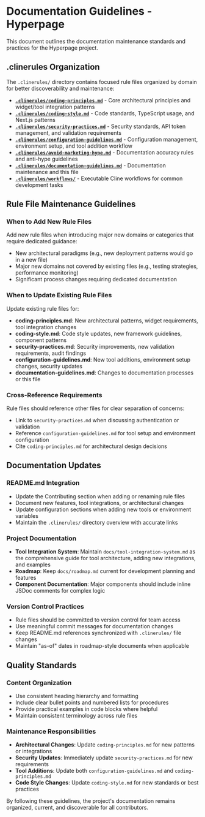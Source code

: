 # Documentation Guidelines - Hyperpage

This document outlines the documentation maintenance standards and practices for the Hyperpage project.

## .clinerules Organization

The `.clinerules/` directory contains focused rule files organized by domain for better discoverability and maintenance:

- **[`.clinerules/coding-principles.md`](.clinerules/coding-principles.md)** - Core architectural principles and widget/tool integration patterns
- **[`.clinerules/coding-style.md`](.clinerules/coding-style.md)** - Code standards, TypeScript usage, and Next.js patterns
- **[`.clinerules/security-practices.md`](.clinerules/security-practices.md)** - Security standards, API token management, and validation requirements
- **[`.clinerules/configuration-guidelines.md`](.clinerules/configuration-guidelines.md)** - Configuration management, environment setup, and tool addition workflow
- **[`.clinerules/avoid-marketing-hype.md`](.clinerules/avoid-marketing-hype.md)** - Documentation accuracy rules and anti-hype guidelines
- **[`.clinerules/documentation-guidelines.md`](.clinerules/documentation-guidelines.md)** - Documentation maintenance and this file
- **[`.clinerules/workflows/`](./workflows/)** - Executable Cline workflows for common development tasks

## Rule File Maintenance Guidelines

### When to Add New Rule Files
Add new rule files when introducing major new domains or categories that require dedicated guidance:
- New architectural paradigms (e.g., new deployment patterns would go in a new file)
- Major new domains not covered by existing files (e.g., testing strategies, performance monitoring)
- Significant process changes requiring dedicated documentation

### When to Update Existing Rule Files
Update existing rule files for:
- **coding-principles.md**: New architectural patterns, widget requirements, tool integration changes
- **coding-style.md**: Code style updates, new framework guidelines, component patterns
- **security-practices.md**: Security improvements, new validation requirements, audit findings
- **configuration-guidelines.md**: New tool additions, environment setup changes, security updates
- **documentation-guidelines.md**: Changes to documentation processes or this file

### Cross-Reference Requirements
Rule files should reference other files for clear separation of concerns:
- Link to `security-practices.md` when discussing authentication or validation
- Reference `configuration-guidelines.md` for tool setup and environment configuration
- Cite `coding-principles.md` for architectural design decisions

## Documentation Updates

### README.md Integration
- Update the Contributing section when adding or renaming rule files
- Document new features, tool integrations, or architectural changes
- Update configuration sections when adding new tools or environment variables
- Maintain the `.clinerules/` directory overview with accurate links

### Project Documentation
- **Tool Integration System**: Maintain `docs/tool-integration-system.md` as the comprehensive guide for tool architecture, adding new integrations, and examples
- **Roadmap**: Keep `docs/roadmap.md` current for development planning and features
- **Component Documentation**: Major components should include inline JSDoc comments for complex logic

### Version Control Practices
- Rule files should be committed to version control for team access
- Use meaningful commit messages for documentation changes
- Keep README.md references synchronized with `.clinerules/` file changes
- Maintain "as-of" dates in roadmap-style documents when applicable

## Quality Standards

### Content Organization
- Use consistent heading hierarchy and formatting
- Include clear bullet points and numbered lists for procedures
- Provide practical examples in code blocks where helpful
- Maintain consistent terminology across rule files

### Maintenance Responsibilities
- **Architectural Changes**: Update `coding-principles.md` for new patterns or integrations
- **Security Updates**: Immediately update `security-practices.md` for new requirements
- **Tool Additions**: Update both `configuration-guidelines.md` and `coding-principles.md`
- **Code Style Changes**: Update `coding-style.md` for new standards or best practices

By following these guidelines, the project's documentation remains organized, current, and discoverable for all contributors.
